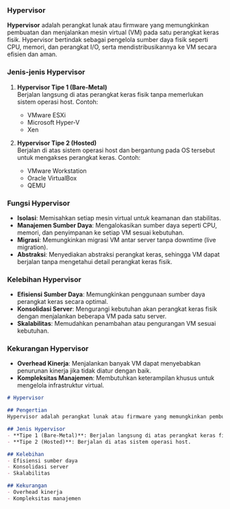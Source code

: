 ### Hypervisor

**Hypervisor** adalah perangkat lunak atau firmware yang memungkinkan pembuatan dan menjalankan mesin virtual (VM) pada satu perangkat keras fisik. Hypervisor bertindak sebagai pengelola sumber daya fisik seperti CPU, memori, dan perangkat I/O, serta mendistribusikannya ke VM secara efisien dan aman. 

### Jenis-jenis Hypervisor
1. **Hypervisor Tipe 1 (Bare-Metal)**  
   Berjalan langsung di atas perangkat keras fisik tanpa memerlukan sistem operasi host. Contoh:  
   - VMware ESXi  
   - Microsoft Hyper-V  
   - Xen  

2. **Hypervisor Tipe 2 (Hosted)**  
   Berjalan di atas sistem operasi host dan bergantung pada OS tersebut untuk mengakses perangkat keras. Contoh:  
   - VMware Workstation  
   - Oracle VirtualBox  
   - QEMU  

### Fungsi Hypervisor
- **Isolasi**: Memisahkan setiap mesin virtual untuk keamanan dan stabilitas.
- **Manajemen Sumber Daya**: Mengalokasikan sumber daya seperti CPU, memori, dan penyimpanan ke setiap VM sesuai kebutuhan.
- **Migrasi**: Memungkinkan migrasi VM antar server tanpa downtime (live migration).
- **Abstraksi**: Menyediakan abstraksi perangkat keras, sehingga VM dapat berjalan tanpa mengetahui detail perangkat keras fisik.

### Kelebihan Hypervisor
- **Efisiensi Sumber Daya**: Memungkinkan penggunaan sumber daya perangkat keras secara optimal.
- **Konsolidasi Server**: Mengurangi kebutuhan akan perangkat keras fisik dengan menjalankan beberapa VM pada satu server.
- **Skalabilitas**: Memudahkan penambahan atau pengurangan VM sesuai kebutuhan.

### Kekurangan Hypervisor
- **Overhead Kinerja**: Menjalankan banyak VM dapat menyebabkan penurunan kinerja jika tidak diatur dengan baik.
- **Kompleksitas Manajemen**: Membutuhkan keterampilan khusus untuk mengelola infrastruktur virtual.

```md
# Hypervisor

## Pengertian
Hypervisor adalah perangkat lunak atau firmware yang memungkinkan pembuatan dan pengelolaan mesin virtual (VM) dengan membagi sumber daya perangkat keras fisik. Hypervisor menyediakan isolasi dan abstraksi sehingga setiap VM dapat berjalan secara independen.

## Jenis Hypervisor
- **Tipe 1 (Bare-Metal)**: Berjalan langsung di atas perangkat keras fisik, tanpa OS host.
- **Tipe 2 (Hosted)**: Berjalan di atas sistem operasi host.

## Kelebihan
- Efisiensi sumber daya
- Konsolidasi server
- Skalabilitas

## Kekurangan
- Overhead kinerja
- Kompleksitas manajemen
```